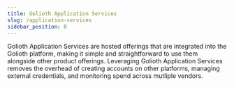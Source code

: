 ```yaml
---
title: Golioth Application Services
slug: /application-services
sidebar_position: 0
---
```


Golioth Application Services are hosted offerings that are integrated into the
Golioth platform, making it simple and straightforward to use them alongside
other product offerings. Leveraging Golioth Application Services removes the
overhead of creating accounts on other platforms, managing external credentials,
and monitoring spend across mutliple vendors.

